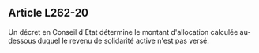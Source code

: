 ## Article L262-20

Un décret en Conseil d'Etat détermine le montant d'allocation calculée au-dessous duquel le revenu de
solidarité active n'est pas versé.

